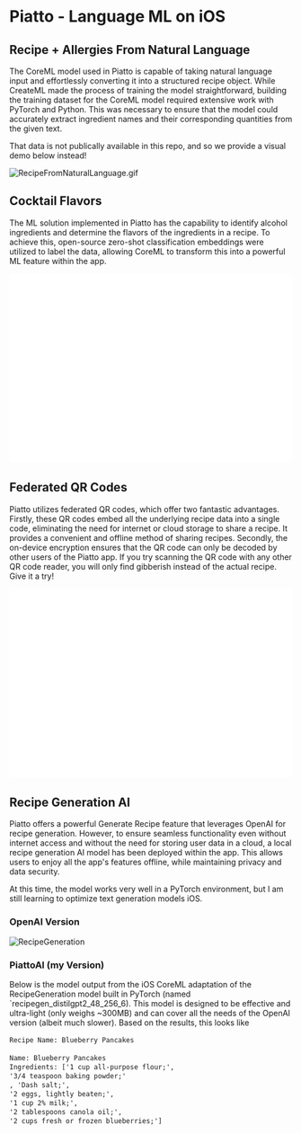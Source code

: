 # Piatto - Language ML on iOS

## Recipe + Allergies From Natural Language
The CoreML model used in Piatto is capable of taking natural language input and effortlessly converting it into a structured recipe object. While CreateML made the process of training the model straightforward, building the training dataset for the CoreML model required extensive work with PyTorch and Python. This was necessary to ensure that the model could accurately extract ingredient names and their corresponding quantities from the given text.

That data is not publically available in this repo, and so we provide a visual demo below instead!

![RecipeFromNaturalLanguage.gif](media/RecipeFromNaturalLanguage.gif)

## Cocktail Flavors
The ML solution implemented in Piatto has the capability to identify alcohol ingredients and determine the flavors of the ingredients in a recipe. To achieve this, open-source zero-shot classification embeddings were utilized to label the data, allowing CoreML to transform this into a powerful ML feature within the app.

![RecipeFlavorTagging.gif](media/RecipeFlavorTagging.gif)


## Federated QR Codes
Piatto utilizes federated QR codes, which offer two fantastic advantages. Firstly, these QR codes embed all the underlying recipe data into a single code, eliminating the need for internet or cloud storage to share a recipe. It provides a convenient and offline method of sharing recipes. Secondly, the on-device encryption ensures that the QR code can only be decoded by other users of the Piatto app. If you try scanning the QR code with any other QR code reader, you will only find gibberish instead of the actual recipe. Give it a try!

![FederatedQRCode](media/FederatedQRCode.gif)


## Recipe Generation AI
Piatto offers a powerful Generate Recipe feature that leverages OpenAI for recipe generation. However, to ensure seamless functionality even without internet access and without the need for storing user data in a cloud, a local recipe generation AI model has been deployed within the app. This allows users to enjoy all the app's features offline, while maintaining privacy and data security.

At this time, the model works very well in a PyTorch environment, but I am still learning to optimize text generation models iOS.

### OpenAI Version
![RecipeGeneration](media/RecipeGeneration(Online).gif)

### PiattoAI (my Version)
Below is the model output from the iOS CoreML adaptation of the RecipeGeneration model built in PyTorch (named `recipegen_distilgpt2_48_256_6). This model is designed to be effective and ultra-light (only weighs ~300MB) and can cover all the needs of the OpenAI version (albeit much slower). Based on the results, this looks like 
```
Recipe Name: Blueberry Pancakes

Name: Blueberry Pancakes
Ingredients: ['1 cup all-purpose flour;', 
'3/4 teaspoon baking powder;'
, 'Dash salt;', 
'2 eggs, lightly beaten;', 
'1 cup 2% milk;', 
'2 tablespoons canola oil;', 
'2 cups fresh or frozen blueberries;']
```